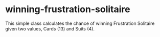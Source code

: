 # winning-frustration-solitaire
This simple class calculates the chance of winning Frustration Solitaire given two values, Cards (13) and Suits (4).
